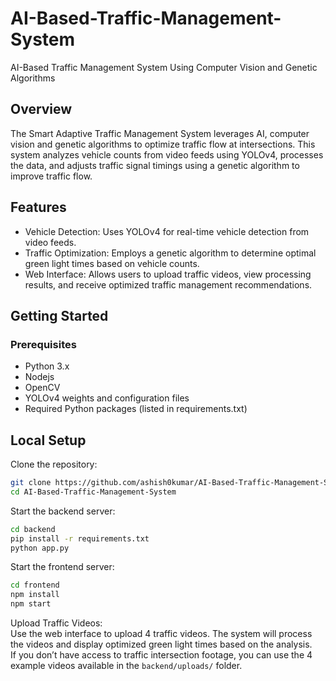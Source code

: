 # AI-Based-Traffic-Management-System
AI-Based Traffic Management System Using Computer Vision and Genetic Algorithms

## Overview

The Smart Adaptive Traffic Management System leverages AI, computer vision and genetic algorithms to optimize traffic flow at intersections. This system analyzes vehicle counts from video feeds using YOLOv4, processes the data, and adjusts traffic signal timings using a genetic algorithm to improve traffic flow.

## Features
- Vehicle Detection: Uses YOLOv4 for real-time vehicle detection from video feeds.
- Traffic Optimization: Employs a genetic algorithm to determine optimal green light times based on vehicle counts.
- Web Interface: Allows users to upload traffic videos, view processing results, and receive optimized traffic management recommendations.

## Getting Started

### Prerequisites

- Python 3.x
- Nodejs
- OpenCV
- YOLOv4 weights and configuration files
- Required Python packages (listed in requirements.txt)

## Local Setup

Clone the repository:

```bash
git clone https://github.com/ashish0kumar/AI-Based-Traffic-Management-System.git
cd AI-Based-Traffic-Management-System
```

Start the backend server:

```bash
cd backend
pip install -r requirements.txt
python app.py
```

Start the frontend server:
```bash
cd frontend
npm install
npm start
```

Upload Traffic Videos: <br/>
Use the web interface to upload 4 traffic videos. The system will process the videos and display optimized green light times based on the analysis. <br>
If you don’t have access to traffic intersection footage, you can use the 4 example videos available in the `backend/uploads/` folder.
